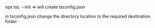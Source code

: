 npx tsc --init => will create tsconfig.json

in tsconfig.json change the directory location to the required destination folder
